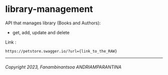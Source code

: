 # library-management

API that manages library (Books and Authors):
- get, add, update and delete

Link :
```
https://petstore.swagger.io/?url={link_to_the_RAW} 
```
---
###### Copyright 2023, Fanambinantsoa ANDRIAMPARANTINA